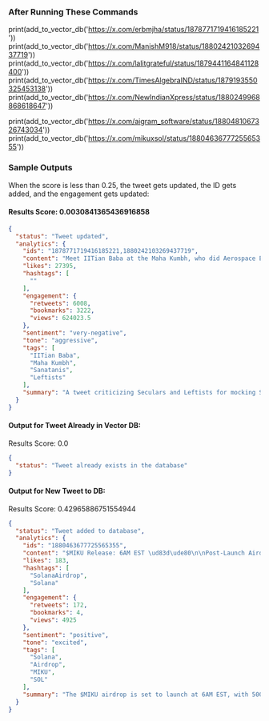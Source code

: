 ### After Running These Commands

print(add_to_vector_db('https://x.com/erbmjha/status/1878771719416185221'))
print(add_to_vector_db('https://x.com/ManishM918/status/1880242103269437719'))
print(add_to_vector_db('https://x.com/lalitgrateful/status/1879441164841128400'))
print(add_to_vector_db('https://x.com/TimesAlgebraIND/status/1879193550325453138'))
print(add_to_vector_db('https://x.com/NewIndianXpress/status/1880249968868618647'))

print(add_to_vector_db('https://x.com/aigram_software/status/1880481067326743034'))
print(add_to_vector_db('https://x.com/mikuxsol/status/1880463677725565355'))

### Sample Outputs

When the score is less than 0.25, the tweet gets updated, the ID gets added, and the engagement gets updated:
#### Results Score: 0.0030841365436916858
```json
{
  "status": "Tweet updated",
  "analytics": {
    "ids": "1878771719416185221,1880242103269437719",
    "content": "Meet IITian Baba at the Maha Kumbh, who did Aerospace Engineering from IIT Bombay but left everything for spirituality. Meanwhile, illiterate Leftists and Seculars mock Sanatanis.",
    "likes": 27395,
    "hashtags": [
      ""
    ],
    "engagement": {
      "retweets": 6008,
      "bookmarks": 3222,
      "views": 624023.5
    },
    "sentiment": "very-negative",
    "tone": "aggressive",
    "tags": [
      "IITian Baba",
      "Maha Kumbh",
      "Sanatanis",
      "Leftists"
    ],
    "summary": "A tweet criticizing Seculars and Leftists for mocking Sanatanis, while praising IITian Baba for his spiritual journey."
  }
}
```

#### Output for Tweet Already in Vector DB:
Results Score: 0.0
```json
{
  "status": "Tweet already exists in the database"
}
```
#### Output for New Tweet to DB:
Results Score: 0.42965886751554944
```json
{
  "status": "Tweet added to database",
  "analytics": {
    "ids": "1880463677725565355",
    "content": "$MIKU Release: 6AM EST \ud83d\ude80\n\nPost-Launch Airdrop: 500,000 $MIKU per wallet \ud83e\udd8a\n\nDrop your $SOL address below! \ud83d\udce5\n\nFollow &amp; RT \u267b\ufe0f\n\nFirst 900 get it! \u23f3\n\n#SolanaAirdrop #Solana $BONK $PNUT https://t.co/dJXqhBaCb5",
    "likes": 183,
    "hashtags": [
      "SolanaAirdrop",
      "Solana"
    ],
    "engagement": {
      "retweets": 172,
      "bookmarks": 4,
      "views": 4925
    },
    "sentiment": "positive",
    "tone": "excited",
    "tags": [
      "Solana",
      "Airdrop",
      "MIKU",
      "SOL"
    ],
    "summary": "The $MIKU airdrop is set to launch at 6AM EST, with 500,000 tokens per wallet available for the first 900 participants."
  }
}
```
